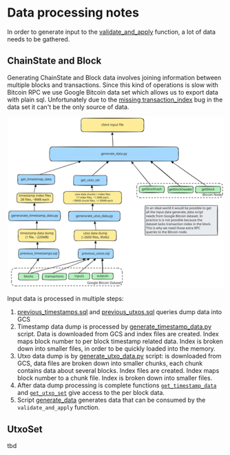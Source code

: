 # Data processing notes
In order to generate input to the [validate_and_apply](../packages/consensus/src/types/chain_state.cairo#L62) function, a lot of data needs to be gathered. 

## ChainState and Block
Generating ChainState and Block data involves joining information between multiple blocks and transactions. Since this kind of operations is slow with Bitcoin RPC we use Google Bitcoin data set which allows us to export data with plain sql. Unfortunately due to the [missing transaction_index](https://github.com/blockchain-etl/bitcoin-etl/issues/47) bug in the data set it can't be the only source of data.

<p align="center" width="100%">
  <img src="./img/data.svg" alt="client"/>
</p>

Input data is processed in multiple steps:
1. [previous_timestamps.sql](../scripts/data/previous_timestamps.sql) and [previous_utxos.sql](../scripts/data/previous_utxos.sql) queries dump data into GCS
2. Timestamp data dump is processed by [generate_timestamp_data.py](../scripts/data/generate_timestamp_data.py) script. Data is downloaded from GCS and index files are created. Index maps block number to per block timestamp related data. Index is broken down into smaller files, in order to be quickly loaded into the memory.
3. Utxo data dump is  by [generate_utxo_data.py](../scripts/data/generate_utxo_data.py) script: is downloaded from GCS, data files are broken down into smaller chunks, each chunk contains data about several blocks. Index files are created. Index maps block number to a chunk file. Index is broken down into smaller files.
4. After data dump processing is complete functions [`get_timestamp_data`](../scripts/data/generate_timestamp_data.py#L88) and [`get_utxo_set`](../scripts/data/generate_utxo_data.py#L125)  give access to the per block data.
5. Script [generate_data](../scripts/data/generate_timestamp_data.py) generates data that can be consumed by the `validate_and_apply` function.

## UtxoSet
tbd